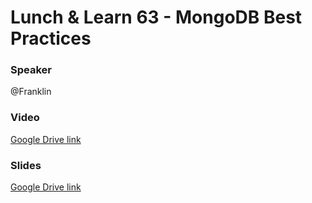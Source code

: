 # Lunch & Learn 63 - MongoDB Best Practices

### Speaker
@Franklin

### Video
[Google Drive link](https://drive.google.com/file/d/16TvRjh2tL0Z4lxZo5KNDLxfigpC46CGT/view?usp=sharing)

### Slides
[Google Drive link](https://drive.google.com/file/d/1XQbgYt1nSnk-NVfUMDAlqLdtdTpr5suy/view?usp=sharing)